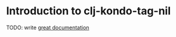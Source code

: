# Introduction to clj-kondo-tag-nil

TODO: write [great documentation](http://jacobian.org/writing/what-to-write/)
